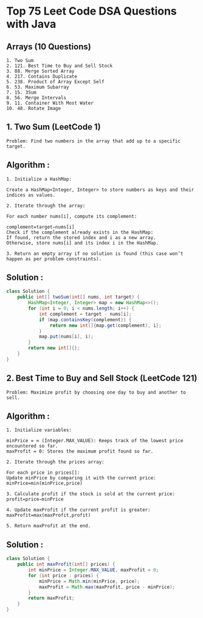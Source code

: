 # Top 75 Leet Code DSA Questions with Java

## Arrays (10 Questions)
    1. Two Sum
    2. 121. Best Time to Buy and Sell Stock
    3. 88. Merge Sorted Array
    4. 217. Contains Duplicate
    5. 238. Product of Array Except Self
    6. 53. Maximum Subarray
    7. 15. 3Sum
    8. 56. Merge Intervals
    9. 11. Container With Most Water
    10. 48. Rotate Image


## 1. Two Sum (LeetCode 1)
    Problem: Find two numbers in the array that add up to a specific target.

## Algorithm :
    1. Initialize a HashMap:

    Create a HashMap<Integer, Integer> to store numbers as keys and their indices as values.

    2. Iterate through the array:

    For each number nums[i], compute its complement:

    complement=target−nums[i]    
    Check if the complement already exists in the HashMap:
    If found, return the stored index and i as a new array.
    Otherwise, store nums[i] and its index i in the HashMap.

    3. Return an empty array if no solution is found (this case won’t happen as per problem constraints).
    

## Solution :
```java
class Solution {
    public int[] twoSum(int[] nums, int target) {
        HashMap<Integer, Integer> map = new HashMap<>(); 
        for (int i = 0; i < nums.length; i++) {
            int complement = target - nums[i];
            if (map.containsKey(complement)) {
                return new int[]{map.get(complement), i}; 
            }
            map.put(nums[i], i);
        }
        return new int[]{}; 
    }
}
```
## 2. Best Time to Buy and Sell Stock (LeetCode 121)
    Problem: Maximize profit by choosing one day to buy and another to sell.
## Algorithm : 
    1. Initialize variables:

    minPrice = ∞ (Integer.MAX_VALUE): Keeps track of the lowest price encountered so far.
    maxProfit = 0: Stores the maximum profit found so far.

    2. Iterate through the prices array:

    For each price in prices[]:
    Update minPrice by comparing it with the current price:
    minPrice=min(minPrice,price)
   
    3. Calculate profit if the stock is sold at the current price:
    profit=price−minPrice
    
    4. Update maxProfit if the current profit is greater:
    maxProfit=max(maxProfit,profit)
    
    5. Return maxProfit at the end.

## Solution : 
```java
class Solution {
    public int maxProfit(int[] prices) {
        int minPrice = Integer.MAX_VALUE, maxProfit = 0;
        for (int price : prices) {
            minPrice = Math.min(minPrice, price);
            maxProfit = Math.max(maxProfit, price - minPrice);
        }
        return maxProfit;
    }
}
```

